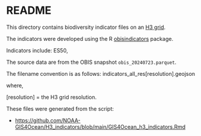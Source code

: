 # README

This directory contains biodiversity indicator files on an [H3 grid](https://h3geo.org/).

The indicators were developed using the R [obisindicators](https://github.com/marinebon/obisindicators) package.

Indicators include: ES50,

The source data are from the OBIS snapshot `obis_20240723.parquet`.

The filename convention is as follows: indicators_all_res[resolution].geojson

where, 

   [resolution] = the H3 grid resolution.
   
These files were generated from the script:
* https://github.com/NOAA-GIS4Ocean/H3_indicators/blob/main/GIS4Ocean_h3_indicators.Rmd

